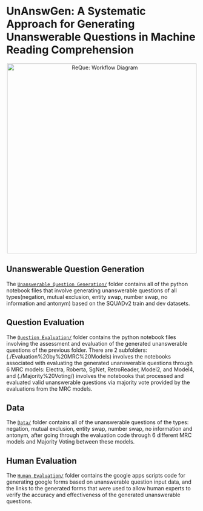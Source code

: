 # UnAnswGen: A Systematic Approach for Generating Unanswerable Questions in Machine Reading Comprehension
<div align="center">
    <img src="https://user-images.githubusercontent.com/8619934/84823090-c5dd2000-afeb-11ea-8a6a-64d94afed83c.png", width="500", alt="ReQue: Workflow Diagram">
</div>

## Unanswerable Question Generation
The [`Unanswerable Question Generation/`](./Unanswerable%20Question%20Generation/) folder contains all of the python notebook files that involve generating unanswerable questions of all types(negation, mutual exclusion, entity swap, number swap, no information and antonym) based on the SQUADv2 train and dev datasets. 

## Question Evaluation
The [`Question Evaluation/`](./Question%20Evaluation/) folder contains the python notebook files involving the assessment and evaluation of the generated unanswerable questions of the previous folder. There are 2 subfolders: (./Evaluation%20by%20MRC%20Models) involves the notebooks associated with evaluating the generated unanswerable questions through 6 MRC models: Electra, Roberta, SgNet, RetroReader, Model2, and Model4, and (./Majority%20Voting/) involves the notebooks that processed and evaluated valid unanswerable questions via majority vote provided by the evaluations from the MRC models.

## Data
The [`Data/`](./Data/) folder contains all of the unanswerable questions of the types: negation, mutual exclusion, entity swap, number swap, no information and antonym, after going through the evaluation code through 6 different MRC models and Majority Voting between these models. 

## Human Evaluation
The [`Human Evaluation/`](./Human%20Evaluation/) folder contains the google apps scripts code for generating google forms based on unanswerable question input data, and the links to the generated forms that were used to allow human experts to verify the accuracy and effectiveness of the generated unanswerable questions.
